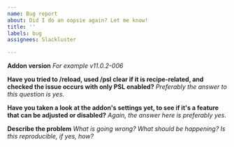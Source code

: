 ```yaml
---
name: Bug report
about: Did I do an oopsie again? Let me know!
title: ''
labels: bug
assignees: Slackluster

---
```


**Addon version**
_For example v11.0.2-006_

**Have you tried to /reload, used /psl clear if it is recipe-related, and checked the issue occurs with only PSL enabled?**
_Preferably the answer to this question is yes._

**Have you taken a look at the addon's settings yet, to see if it's a feature that can be adjusted or disabled?**
_Again, the answer here is preferably yes._

**Describe the problem**
_What is going wrong? What should be happening? Is this reproducible, if yes, how?_
